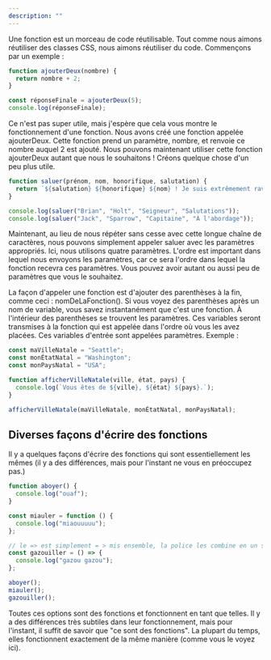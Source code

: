 ```yaml
---
description: ""
---
```


Une fonction est un morceau de code réutilisable. Tout comme nous aimons réutiliser des classes CSS, nous aimons réutiliser du code. Commençons par un exemple :

```javascript
function ajouterDeux(nombre) {
  return nombre + 2;
}

const réponseFinale = ajouterDeux(5);
console.log(réponseFinale);
```

Ce n'est pas super utile, mais j'espère que cela vous montre le fonctionnement d'une fonction. Nous avons créé une fonction appelée ajouterDeux. Cette fonction prend un paramètre, nombre, et renvoie ce nombre auquel 2 est ajouté. Nous pouvons maintenant utiliser cette fonction ajouterDeux autant que nous le souhaitons ! Créons quelque chose d'un peu plus utile.

```javascript
function saluer(prénom, nom, honorifique, salutation) {
  return `${salutation} ${honorifique} ${nom} ! Je suis extrêmement ravi que vous ayez pu nous rejoindre, ${prénom} ! J'espère que vous apprécierez votre séjour, ${honorifique} ${nom}.`;
}

console.log(saluer("Brian", "Holt", "Seigneur", "Salutations"));
console.log(saluer("Jack", "Sparrow", "Capitaine", "À l'abordage"));
```

Maintenant, au lieu de nous répéter sans cesse avec cette longue chaîne de caractères, nous pouvons simplement appeler saluer avec les paramètres appropriés. Ici, nous utilisons quatre paramètres. L'ordre est important dans lequel nous envoyons les paramètres, car ce sera l'ordre dans lequel la fonction recevra ces paramètres. Vous pouvez avoir autant ou aussi peu de paramètres que vous le souhaitez.

La façon d'appeler une fonction est d'ajouter des parenthèses à la fin, comme ceci : nomDeLaFonction(). Si vous voyez des parenthèses après un nom de variable, vous savez instantanément que c'est une fonction. À l'intérieur des parenthèses se trouvent les paramètres. Ces variables seront transmises à la fonction qui est appelée dans l'ordre où vous les avez placées. Ces variables d'entrée sont appelées paramètres. Exemple :

```javascript
const maVilleNatale = "Seattle";
const monÉtatNatal = "Washington";
const monPaysNatal = "USA";

function afficherVilleNatale(ville, état, pays) {
  console.log(`Vous êtes de ${ville}, ${état} ${pays}.`);
}

afficherVilleNatale(maVilleNatale, monÉtatNatal, monPaysNatal);
```

## Diverses façons d'écrire des fonctions

Il y a quelques façons d'écrire des fonctions qui sont essentiellement les mêmes (il y a des différences, mais pour l'instant ne vous en préoccupez pas.)

```javascript
function aboyer() {
  console.log("ouaf");
}

const miauler = function () {
  console.log("miaouuuuu");
};

// le => est simplement = > mis ensemble, la police les combine en un seul glyphe
const gazouiller = () => {
  console.log("gazou gazou");
};

aboyer();
miauler();
gazouiller();
```

Toutes ces options sont des fonctions et fonctionnent en tant que telles. Il y a des différences très subtiles dans leur fonctionnement, mais pour l'instant, il suffit de savoir que "ce sont des fonctions". La plupart du temps, elles fonctionnent exactement de la même manière (comme vous le voyez ici).
